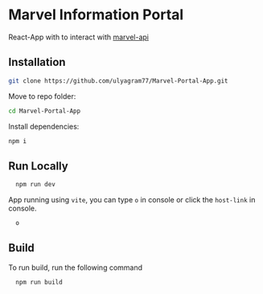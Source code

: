 # Marvel Information Portal

React-App with to interact with [marvel-api](https://developer.marvel.com/)

## Installation

```bash
git clone https://github.com/ulyagram77/Marvel-Portal-App.git
```

Move to repo folder:

```bash
cd Marvel-Portal-App
```

Install dependencies:

```bash
npm i
```

## Run Locally

```bash
  npm run dev
```

App running using `vite`, you can type `o` in console or click the `host-link` in console.

```bash
  o
```

## Build

To run build, run the following command

```bash
  npm run build
```
